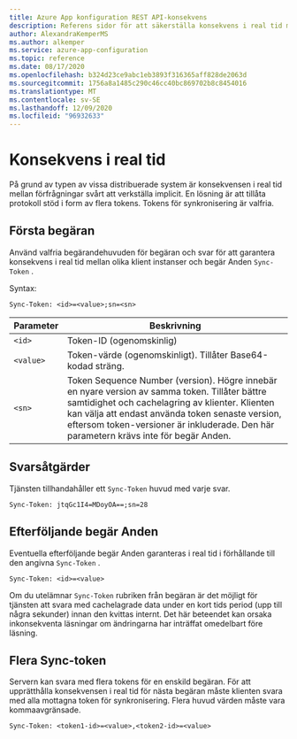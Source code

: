 ```yaml
---
title: Azure App konfiguration REST API-konsekvens
description: Referens sidor för att säkerställa konsekvens i real tid med hjälp av Azure App konfigurations REST API
author: AlexandraKemperMS
ms.author: alkemper
ms.service: azure-app-configuration
ms.topic: reference
ms.date: 08/17/2020
ms.openlocfilehash: b324d23ce9abc1eb3893f316365aff828de2063d
ms.sourcegitcommit: 1756a8a1485c290c46cc40bc869702b8c8454016
ms.translationtype: MT
ms.contentlocale: sv-SE
ms.lasthandoff: 12/09/2020
ms.locfileid: "96932633"
---
```

# <a name="real-time-consistency"></a>Konsekvens i real tid

På grund av typen av vissa distribuerade system är konsekvensen i real tid mellan förfrågningar svårt att verkställa implicit. En lösning är att tillåta protokoll stöd i form av flera tokens. Tokens för synkronisering är valfria.

## <a name="initial-request"></a>Första begäran

Använd valfria begärandehuvuden för begäran och svar för att garantera konsekvens i real tid mellan olika klient instanser och begär Anden `Sync-Token` .

Syntax:

```http
Sync-Token: <id>=<value>;sn=<sn>
```

|Parameter|Beskrivning|
|--|--|
| `<id>` | Token-ID (ogenomskinlig) |
| `<value>` | Token-värde (ogenomskinligt). Tillåter Base64-kodad sträng. |
| `<sn>` | Token Sequence Number (version). Högre innebär en nyare version av samma token. Tillåter bättre samtidighet och cachelagring av klienter. Klienten kan välja att endast använda token senaste version, eftersom token-versioner är inkluderade. Den här parametern krävs inte för begär Anden. |

## <a name="response"></a>Svarsåtgärder

Tjänsten tillhandahåller ett `Sync-Token` huvud med varje svar.

```http
Sync-Token: jtqGc1I4=MDoyOA==;sn=28
```

## <a name="subsequent-requests"></a>Efterföljande begär Anden

Eventuella efterföljande begär Anden garanteras i real tid i förhållande till den angivna `Sync-Token` .

```http
Sync-Token: <id>=<value>
```

Om du utelämnar `Sync-Token` rubriken från begäran är det möjligt för tjänsten att svara med cachelagrade data under en kort tids period (upp till några sekunder) innan den kvittas internt. Det här beteendet kan orsaka inkonsekventa läsningar om ändringarna har inträffat omedelbart före läsning.

## <a name="multiple-sync-tokens"></a>Flera Sync-token

Servern kan svara med flera tokens för en enskild begäran. För att upprätthålla konsekvensen i real tid för nästa begäran måste klienten svara med alla mottagna token för synkronisering. Flera huvud värden måste vara kommaavgränsade.

```http
Sync-Token: <token1-id>=<value>,<token2-id>=<value>
```
